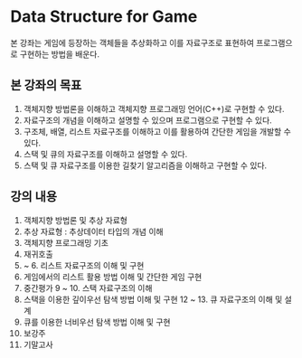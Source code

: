# Data Structure for Game

본 강좌는 게임에 등장하는 객체들을 추상화하고 이를 자료구조로 표현하여 프로그램으로 구현하는 방법을 배운다.

## 본 강좌의 목표
1. 객체지향 방법론을 이해하고 객체지향 프로그래밍 언어(C++)로 구현할 수 있다.
2. 자료구조의 개념을 이해하고 설명할 수 있으며 프로그램으로 구현할 수 있다.
3. 구조체, 배열, 리스트 자료구조를 이해하고 이를 활용하여 간단한 게임을 개발할 수 있다.
4. 스택 및 큐의 자료구조를 이해하고 설명할 수 있다.
5. 스택 및 큐 자료구조를 이용한 길찾기 알고리즘을 이해하고 구현할 수 있다.

## 강의 내용
1. 객체지향 방법론 및 추상 자료형
2. 추상 자료형 : 추상데이터 타입의 개념 이해
3. 객체지향 프로그래밍 기초
4. 재귀호출
5. ~ 6. 리스트 자료구조의 이해 및 구현
7. 게임에서의 리스트 활용 방법 이해 및 간단한 게임 구현
8. 중간평가
9 ~ 10. 스택 자료구조의 이해 
11. 스택을 이용한 깊이우선 탐색 방법 이해 및 구현
12 ~ 13. 큐 자료구조의 이해 및 설계
14. 큐를 이용한 너비우선 탐색 방법 이해 및 구현
15. 보강주
16. 기말고사

